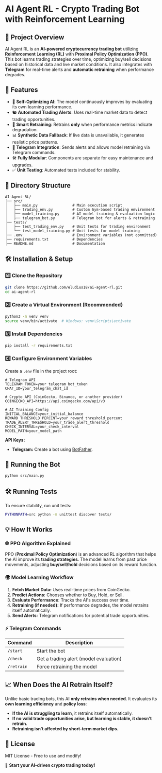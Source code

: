 # AI Agent RL - Crypto Trading Bot with Reinforcement Learning

## 📌 Project Overview
AI Agent RL is an **AI-powered cryptocurrency trading bot** utilizing **Reinforcement Learning (RL)** with **Proximal Policy Optimization (PPO)**. This bot learns trading strategies over time, optimizing buy/sell decisions based on historical data and live market conditions. It also integrates with **Telegram** for real-time alerts and **automatic retraining** when performance degrades.

## 🚀 Features

- 🚀 **Self-Optimizing AI**: The model continuously improves by evaluating its own learning performance.  
- 🐿 **Automated Trading Alerts**: Uses real-time market data to detect trading opportunities.  
- 🔄 **Smart Retraining**: Retrains **only** when performance metrics indicate degradation.  
- 📊 **Synthetic Data Fallback**: If live data is unavailable, it generates realistic price patterns.  
- 💬 **Telegram Integration**: Sends alerts and allows model retraining via Telegram commands.  
- 🛠 **Fully Modular**: Components are separate for easy maintenance and upgrades.  
- ✅ **Unit Testing**: Automated tests included for stability.

## 📂 Directory Structure
```
AI-Agent-RL/
│── src/
│   ├── main.py                # Main execution script
│   ├── trading_env.py         # Custom Gym-based trading environment
│   ├── model_training.py      # AI model training & evaluation logic
│   ├── telegram_bot.py        # Telegram bot for alerts & retraining
│── tests/
│   ├── test_trading_env.py    # Unit tests for trading environment
│   └── test_model_training.py # Unit tests for model training
│── .env                       # Environment variables (not committed)
│── requirements.txt           # Dependencies
│── README.md                  # Documentation
```

## 🛠️ Installation & Setup

### 1️⃣ Clone the Repository
```sh
git clone https://github.com/eludius18/ai-agent-rl.git
cd ai-agent-rl
```

### 2️⃣ Create a Virtual Environment (Recommended)
```sh
python3 -m venv venv
source venv/bin/activate  # Windows: venv\Scripts\activate
```

### 3️⃣ Install Dependencies
```sh
pip install -r requirements.txt
```

### 4️⃣ Configure Environment Variables
Create a `.env` file in the project root:
```
# Telegram API
TELEGRAM_TOKEN=your_telegram_bot_token
CHAT_ID=your_telegram_chat_id

# Crypto API (CoinGecko, Binance, or another provider)
COINGECKO_API=https://api.coingecko.com/api/v3

# AI Training Config
INITIAL_BALANCE=your_initial_balance
REWARD_THRESHOLD_PERCENT=your_reward_threshold_percent
TRADE_ALERT_THRESHOLD=your_trade_alert_threshold
CHECK_INTERVAL=your_check_interval
MODEL_PATH=your_model_path
```
**API Keys:**  
- **Telegram:** Create a bot using [BotFather](https://t.me/BotFather).  

## 🚀 Running the Bot
```sh
python src/main.py
```

## 🛠️ Running Tests
To ensure stability, run unit tests:
```sh
PYTHONPATH=src python -m unittest discover tests/
```

## 💡 How It Works
### 🌐 PPO Algorithm Explained
PPO (**Proximal Policy Optimization**) is an advanced RL algorithm that helps the AI improve its **trading strategies**. The model learns from past price movements, adjusting **buy/sell/hold** decisions based on its reward function.

### 🌍 Model Learning Workflow
1. **Fetch Market Data:** Uses real-time prices from CoinGecko.
2. **Predict Actions:** Chooses whether to Buy, Hold, or Sell.
3. **Evaluate Performance:** Tracks the AI's success over time.
4. **Retraining (if needed):** If performance degrades, the model retrains itself automatically.
5. **Send Alerts:** Telegram notifications for potential trade opportunities.

### ⚡ Telegram Commands
| Command  | Description  |
|----------|-------------|
| `/start` | Start the bot |
| `/check` | Get a trading alert (model evaluation) |
| `/retrain` | Force retraining the model |

## 📈 When Does the AI Retrain Itself?
Unlike basic trading bots, this AI **only retrains when needed**. It evaluates its **own learning efficiency** and **policy loss**:
- **If the AI is struggling to learn**, it retrains itself automatically.
- **If no valid trade opportunities arise, but learning is stable, it doesn’t retrain.**
- **Retraining isn’t affected by short-term market dips.**

## 💚 License
MIT License - Free to use and modify!

🚀 **Start your AI-driven crypto trading today!**